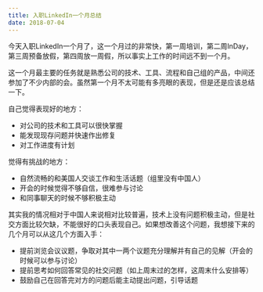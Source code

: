 ```yaml
---
title: 入职LinkedIn一个月总结
date: 2018-07-04
---
```


今天入职LinkedIn一个月了，这一个月过的非常快，第一周培训，第二周InDay，第三周预备放假，第四周放一周假，所以事实上工作的时间远不到一个月。

这一个月最主要的任务就是熟悉公司的技术、工具、流程和自己组的产品，中间还参加了不少内部的会。虽然第一个月不太可能有多亮眼的表现，但是还是应该总结一下。

自己觉得表现好的地方：

- 对公司的技术和工具可以很快掌握
- 能发现现存问题并快速作出修复
- 对工作进度有计划

觉得有挑战的地方：

- 自然流畅的和美国人交谈工作和生活话题（组里没有中国人）
- 开会的时候觉得不够自信，很难参与讨论
- 和同事聊天的时候不够积极主动

其实我的情况相对于中国人来说相对比较普遍，技术上没有问题积极主动，但是社交方面比较欠缺，不能很好的口头表现自己。如果想改善这个问题，我想接下来的几个月可以从这几个方面入手：

- 提前浏览会议议题，争取对其中一两个议题充分理解并有自己的见解（开会的时候可以参与讨论）
- 提前思考如何回答常见的社交问题（如上周末过的怎样，这周末什么安排等）
- 鼓励自己在回答完对方的问题后能主动提出问题，引导话题